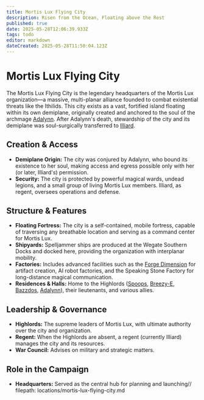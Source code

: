 ```yaml
---
title: Mortis Lux Flying City
description: Risen from the Ocean, Floating above the Rest
published: true
date: 2025-05-28T12:06:39.933Z
tags: todo
editor: markdown
dateCreated: 2025-05-28T11:50:04.123Z
---
```


# Mortis Lux Flying City

The Mortis Lux Flying City is the legendary headquarters of the Mortis Lux organization—a massive, multi-planar alliance founded to combat existential threats like the Ithilids. This city exists as a vast, fortified island floating within its own demiplane, originally created and anchored to the soul of the archmage [Adalynn](/characters/adalynn). After Adalynn's death, stewardship of the city and its demiplane was soul-surgically transferred to [Illiard](/characters/lucidel-illiard).

## Creation & Access

- **Demiplane Origin:** The city was conjured by Adalynn, who bound its existence to her soul, making access and egress possible only with her (or later, Illiard's) permission.
- **Security:** The city is protected by powerful magical wards, undead legions, and a small group of living Mortis Lux members. Illiard, as regent, oversees operations and defense.

## Structure & Features

- **Floating Fortress:** The city is a self-contained, mobile fortress, capable of traversing any breathable location and serving as a command center for Mortis Lux.
- **Shipyards:** Spelljammer ships are produced at the Wegate Southern Docks and docked here, providing the organization with interplanar mobility.
- **Factories:** Includes advanced facilities such as the [Forge Dimension](/locations/Forge-Dimension) for artifact creation, AI robot factories, and the Speaking Stone Factory for long-distance magical communication.
- **Residences & Halls:** Home to the Highlords ([Spoops](/characters/spoops), [Breezy-E](/characters/breezy), [Bazzdos](/characters/bazzdos), [Adalynn](/characters/adalynn)), their lieutenants, and various allies.

## Leadership & Governance

- **Highlords:** The supreme leaders of Mortis Lux, with ultimate authority over the city and organization.
- **Regent:** When the Highlords are absent, a regent (currently Illiard) manages the city and its resources.
- **War Council:** Advises on military and strategic matters.

## Role in the Campaign

- **Headquarters:** Served as the central hub for planning and launching// filepath: locations/mortis-lux-flying-city.md